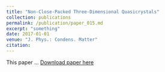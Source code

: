```yaml
---
title: "Non-Close-Packed Three-Dimensional Quasicrystals"
collection: publications
permalink: /publication/paper_015.md
excerpt: "something"
date: 2017-01-01
venue: "J. Phys.: Condens. Matter"
citation:
---
```

This paper ...
[Download paper here](http://pfdamasceno.github.io/files/2017_Damasceno.pdf)
